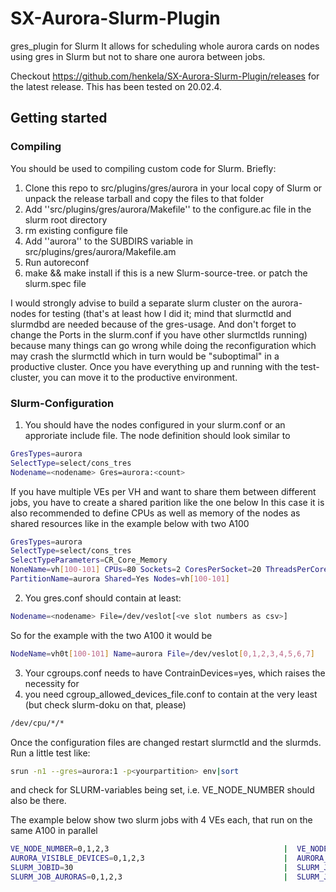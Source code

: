 # SX-Aurora-Slurm-Plugin
gres_plugin for Slurm 
It allows for scheduling whole aurora cards on nodes using gres in Slurm but not to share one aurora between jobs. 

Checkout https://github.com/henkela/SX-Aurora-Slurm-Plugin/releases for the latest release. 
This has been tested on 20.02.4.

## Getting started
### Compiling 
You should be used to compiling custom code for Slurm. Briefly:
1. Clone this repo to src/plugins/gres/aurora in your local copy of Slurm or unpack the release tarball and copy the files to that folder
2. Add ''src/plugins/gres/aurora/Makefile'' to the configure.ac file in the slurm root directory
3. rm existing configure file
4. Add ''aurora'' to the SUBDIRS variable in src/plugins/gres/aurora/Makefile.am
5. Run autoreconf
6. make && make install if this is a new Slurm-source-tree. or patch the slurm.spec file
  
I would strongly advise to build a separate slurm cluster on the aurora-nodes for testing (that's at least how I did it; mind that slurmctld and slurmdbd are needed because of the gres-usage. And don't forget to change the Ports in the slurm.conf if you have other slurmctlds running) because many things can go wrong while doing the reconfiguration which may crash the slurmctld which in turn would be "suboptimal" in a productive cluster. Once you have everything up and running with the test-cluster, you can move it to the productive environment. 

### Slurm-Configuration
1. You should have the nodes configured in your slurm.conf or an approriate include file. The node definition should look similar to
  ```bash
  GresTypes=aurora
  SelectType=select/cons_tres
  Nodename=<nodename> Gres=aurora:<count>
  ```

  If you have multiple VEs per VH and want to share them between different jobs, you have to create a shared parition like the one below
  In this case it is also recommended to define CPUs as well as memory of the nodes as shared resources like in the example below with two A100
  ```bash
  GresTypes=aurora
  SelectType=select/cons_tres
  SelectTypeParameters=CR_Core_Memory
  NoneName=vh[100-101] CPUs=80 Sockets=2 CoresPerSocket=20 ThreadsPerCore=2 RealMemory=192078 Gres=aurora:8
  PartitionName=aurora Shared=Yes Nodes=vh[100-101]
  ```

2. You gres.conf should contain at least: 
  ```bash 
  Nodename=<nodename> File=/dev/veslot[<ve slot numbers as csv>]
  ```

  So for the example with the two A100 it would be
  ```bash
  NodeName=vh0t[100-101] Name=aurora File=/dev/veslot[0,1,2,3,4,5,6,7]
  ```

3. Your cgroups.conf needs to have ContrainDevices=yes, which raises the necessity for 
4. you need cgroup_allowed_devices_file.conf to contain at the very least (but check slurm-doku on that, please)
  ```bash 
  /dev/cpu/*/* 
  ```
  
Once the configuration files are changed restart slurmctld and the slurmds. Run a little test like: 

```bash 
srun -n1 --gres=aurora:1 -p<yourpartition> env|sort 
```
  
and check for SLURM-variables being set, i.e. VE_NODE_NUMBER should also be there. 

The example below show two slurm jobs with 4 VEs each, that run on the same A100 in parallel

  ```bash
  VE_NODE_NUMBER=0,1,2,3                                       |  VE_NODE_NUMBER=0,1,2,3
  AURORA_VISIBLE_DEVICES=0,1,2,3                               |  AURORA_VISIBLE_DEVICES=0,1,2,3
  SLURM_JOBID=30                                               |  SLURM_JOBID=31
  SLURM_JOB_AURORAS=0,1,2,3                                    |  SLURM_JOB_AURORAS=4,5,6,7
  ```
